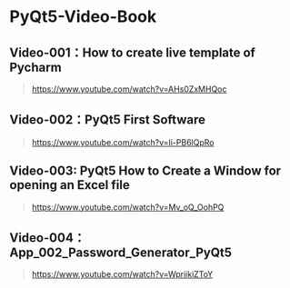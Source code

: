 # PyQt5-Video-Book
## Video-001：How to create live template of Pycharm
> https://www.youtube.com/watch?v=AHs0ZxMHQoc

## Video-002：PyQt5 First Software
> https://www.youtube.com/watch?v=li-PB6lQpRo

## Video-003: PyQt5 How to Create a Window for opening an Excel file
> https://www.youtube.com/watch?v=Mv_oQ_OohPQ

## Video-004：App_002_Password_Generator_PyQt5
> https://www.youtube.com/watch?v=WpriikiZToY

